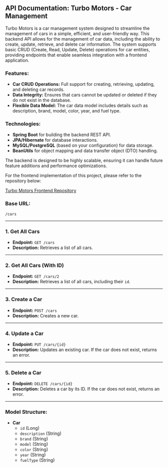 
## API Documentation: Turbo Motors - Car Management

Turbo Motors is a car management system designed to streamline the management of cars in a simple, efficient, and user-friendly way. This backend API allows for the management of car data, including the ability to create, update, retrieve, and delete car information. The system supports basic CRUD (Create, Read, Update, Delete) operations for car entities, providing endpoints that enable seamless integration with a frontend application.

### Features:
- **Car CRUD Operations:** Full support for creating, retrieving, updating, and deleting car records.
- **Data Integrity:** Ensures that cars cannot be updated or deleted if they do not exist in the database.
- **Flexible Data Model:** The car data model includes details such as description, brand, model, color, year, and fuel type.

### Technologies:
- **Spring Boot** for building the backend REST API.
- **JPA/Hibernate** for database interactions.
- **MySQL/PostgreSQL** (based on your configuration) for data storage.
- **BeanUtils** for object mapping and data transfer object (DTO) handling.

The backend is designed to be highly scalable, ensuring it can handle future feature additions and performance optimizations.

For the frontend implementation of this project, please refer to the repository below:

[Turbo Motors Frontend Repository](https://github.com/lucasbrasantos/turbomotors-frontend.git)


### Base URL:
`/cars`

---

### **1. Get All Cars**

- **Endpoint:** `GET /cars`
- **Description:** Retrieves a list of all cars.

---

### **2. Get All Cars (With ID)**

- **Endpoint:** `GET /cars/2`
- **Description:** Retrieves a list of all cars, including their `id`.

---

### **3. Create a Car**

- **Endpoint:** `POST /cars`
- **Description:** Creates a new car.

---

### **4. Update a Car**

- **Endpoint:** `PUT /cars/{id}`
- **Description:** Updates an existing car. If the car does not exist, returns an error.

---

### **5. Delete a Car**

- **Endpoint:** `DELETE /cars/{id}`
- **Description:** Deletes a car by its ID. If the car does not exist, returns an error.

---

### **Model Structure:**

- **Car**
    - `id` (Long)
    - `description` (String)
    - `brand` (String)
    - `model` (String)
    - `color` (String)
    - `year` (String)
    - `fuelType` (String)
